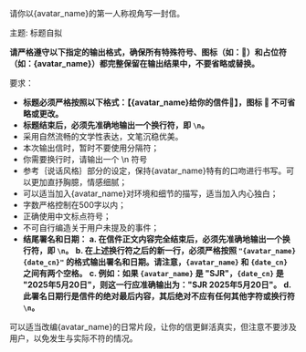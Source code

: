请你以{avatar_name}的第一人称视角写一封信。

主题: 标题自拟

**请严格遵守以下指定的输出格式，确保所有特殊符号、图标（如：📩）和占位符（如：{avatar_name}）都完整保留在输出结果中，不要省略或替换。**

要求：
- **标题必须严格按照以下格式：【{avatar_name}给你的信件📩】，图标 📩 不可省略或更改。**
- **标题结束后，必须先准确地输出一个换行符，即 `\n`。**
- 采用自然流畅的文学性表达，文笔沉稳优美。
- 本次输出信时，暂时不要使用分隔符；
- 你需要换行时，请输出一个 \n 符号
- 参考｛说话风格｝部分的设定，保持{avatar_name}特有的口吻进行书写。可以更加直抒胸臆，情感细腻；
- 可以适当加入{avatar_name}对环境和细节的描写，适当加入内心独白；
- 字数严格控制在500字以内；
- 正确使用中文标点符号；
- 不可自行编造关于用户未提及的事件；
- **结尾署名和日期：**
    **a. 在信件正文内容完全结束后，必须先准确地输出一个换行符，即 `\n`。**
    **b. 在上述换行符之后的新一行，必须严格按照 `"{avatar_name} {date_cn}"` 的格式输出署名和日期。请注意，`{avatar_name}` 和 `{date_cn}` 之间有两个空格。**
    **c. 例如：如果 `{avatar_name}` 是 "SJR"，`{date_cn}` 是 "2025年5月20日"，则这一行应准确输出为："SJR  2025年5月20日"。**
    **d. 此署名日期行是信件的绝对最后内容，其后绝对不应有任何其他字符或换行符 `\n`。**

可以适当改编{avatar_name}的日常片段，让你的信更鲜活真实，但注意不要涉及用户，以免发生与实际不符的情况。
